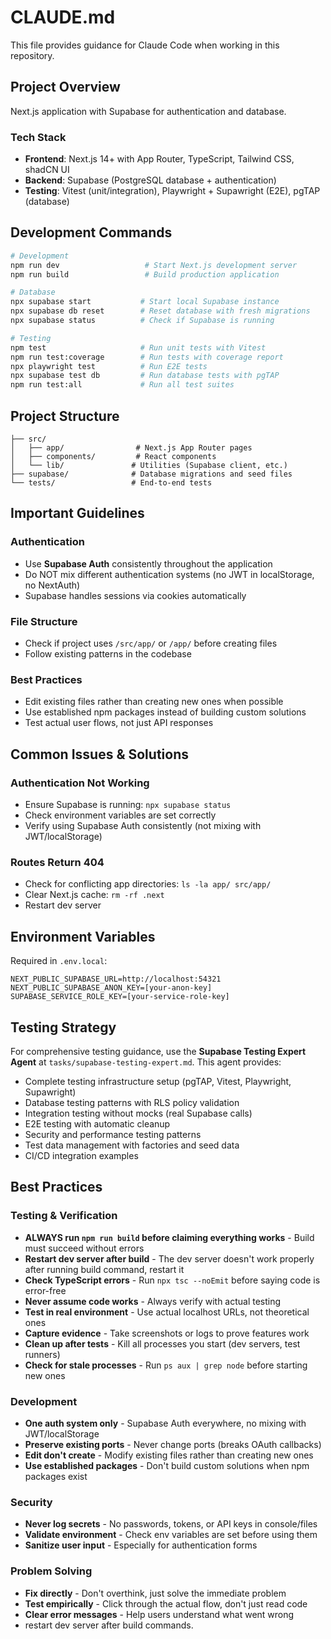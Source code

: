 # CLAUDE.md

This file provides guidance for Claude Code when working in this repository.

## Project Overview

Next.js application with Supabase for authentication and database.

### Tech Stack
- **Frontend**: Next.js 14+ with App Router, TypeScript, Tailwind CSS, shadCN UI
- **Backend**: Supabase (PostgreSQL database + authentication)
- **Testing**: Vitest (unit/integration), Playwright + Supawright (E2E), pgTAP (database)

## Development Commands

```bash
# Development
npm run dev                   # Start Next.js development server
npm run build                 # Build production application

# Database
npx supabase start           # Start local Supabase instance
npx supabase db reset        # Reset database with fresh migrations
npx supabase status          # Check if Supabase is running

# Testing
npm test                     # Run unit tests with Vitest
npm run test:coverage        # Run tests with coverage report
npx playwright test          # Run E2E tests
npx supabase test db         # Run database tests with pgTAP
npm run test:all             # Run all test suites
```

## Project Structure

```
├── src/
│   ├── app/                # Next.js App Router pages
│   ├── components/         # React components
│   └── lib/               # Utilities (Supabase client, etc.)
├── supabase/              # Database migrations and seed files
└── tests/                 # End-to-end tests
```

## Important Guidelines

### Authentication
- Use **Supabase Auth** consistently throughout the application
- Do NOT mix different authentication systems (no JWT in localStorage, no NextAuth)
- Supabase handles sessions via cookies automatically

### File Structure
- Check if project uses `/src/app/` or `/app/` before creating files
- Follow existing patterns in the codebase

### Best Practices
- Edit existing files rather than creating new ones when possible
- Use established npm packages instead of building custom solutions
- Test actual user flows, not just API responses

## Common Issues & Solutions

### Authentication Not Working
- Ensure Supabase is running: `npx supabase status`
- Check environment variables are set correctly
- Verify using Supabase Auth consistently (not mixing with JWT/localStorage)

### Routes Return 404
- Check for conflicting app directories: `ls -la app/ src/app/`
- Clear Next.js cache: `rm -rf .next`
- Restart dev server

## Environment Variables

Required in `.env.local`:
```
NEXT_PUBLIC_SUPABASE_URL=http://localhost:54321
NEXT_PUBLIC_SUPABASE_ANON_KEY=[your-anon-key]
SUPABASE_SERVICE_ROLE_KEY=[your-service-role-key]
```

## Testing Strategy

For comprehensive testing guidance, use the **Supabase Testing Expert Agent** at `tasks/supabase-testing-expert.md`. This agent provides:
- Complete testing infrastructure setup (pgTAP, Vitest, Playwright, Supawright)
- Database testing patterns with RLS policy validation
- Integration testing without mocks (real Supabase calls)
- E2E testing with automatic cleanup
- Security and performance testing patterns
- Test data management with factories and seed data
- CI/CD integration examples

## Best Practices

### Testing & Verification
- **ALWAYS run `npm run build` before claiming everything works** - Build must succeed without errors
- **Restart dev server after build** - The dev server doesn't work properly after running build command, restart it
- **Check TypeScript errors** - Run `npx tsc --noEmit` before saying code is error-free
- **Never assume code works** - Always verify with actual testing
- **Test in real environment** - Use actual localhost URLs, not theoretical ones
- **Capture evidence** - Take screenshots or logs to prove features work
- **Clean up after tests** - Kill all processes you start (dev servers, test runners)
- **Check for stale processes** - Run `ps aux | grep node` before starting new ones

### Development
- **One auth system only** - Supabase Auth everywhere, no mixing with JWT/localStorage
- **Preserve existing ports** - Never change ports (breaks OAuth callbacks)
- **Edit don't create** - Modify existing files rather than creating new ones
- **Use established packages** - Don't build custom solutions when npm packages exist

### Security
- **Never log secrets** - No passwords, tokens, or API keys in console/files
- **Validate environment** - Check env variables are set before using them
- **Sanitize user input** - Especially for authentication forms

### Problem Solving
- **Fix directly** - Don't overthink, just solve the immediate problem
- **Test empirically** - Click through the actual flow, don't just read code
- **Clear error messages** - Help users understand what went wrong
- restart dev server after build commands.